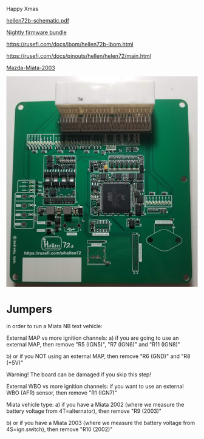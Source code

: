 Happy Xmas



[hellen72b-schematic.pdf](Hardware/Hellen/hellen72b-schematic.pdf)

[Nightly firmware bundle](https://rusefi.com/build_server/rusefi_bundle_hellen72.zip)

https://rusefi.com/docs/ibom/hellen72b-ibom.html

https://rusefi.com/docs/pinouts/hellen/helen72/main.html

[Mazda-Miata-2003](Mazda-Miata-2003)

![x](Hardware/Hellen/hellen72a.jpg)

# Jumpers
 in order to run a Miata NB text vehicle:

External MAP vs more ignition channels:
a) if you are going to use an external MAP, then remove "R5 (IGN5)", "R7 (IGN6)" and "R11 (IGN8)"

b) or if you NOT using an external MAP, then remove "R6 (GND)" and "R8 (+5V)"

Warning! The board can be damaged if you skip this step!

External WBO vs more ignition channels:
if you want to use an external WBO (AFR) sensor, then remove "R1 (IGN7)"

Miata vehicle type:
a) if you have a Miata 2002 (where we measure the battery voltage from 4T=alternator), then remove "R9 (2003)"

b) or if you have a Miata 2003 (where we measure the battery voltage from 4S=ign.switch), then remove "R10 (2002)"


